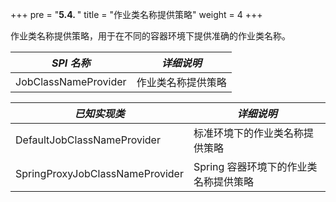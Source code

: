 +++
pre = "<b>5.4. </b>"
title = "作业类名称提供策略"
weight = 4
+++

作业类名称提供策略，用于在不同的容器环境下提供准确的作业类名称。

| *SPI 名称*                       | *详细说明*                        |
| ------------------------------- | --------------------------------- |
| JobClassNameProvider            | 作业类名称提供策略                  |

| *已知实现类*                     | *详细说明*                         |
| ------------------------------- | --------------------------------- |
| DefaultJobClassNameProvider     | 标准环境下的作业类名称提供策略        |
| SpringProxyJobClassNameProvider | Spring 容器环境下的作业类名称提供策略 |
